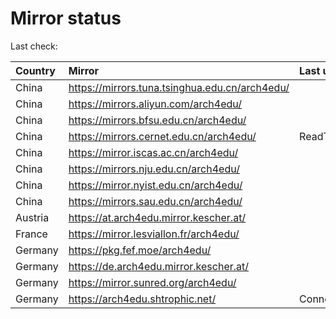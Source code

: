 <script src="./time.js"></script>
# Mirror status
Last check: <script type="text/javascript">localize(1751473947.5831406);</script>

|Country|Mirror|Last update|
|:------|:-----|:----------|
|China|https://mirrors.tuna.tsinghua.edu.cn/arch4edu/|<script type="text/javascript">localize(1751439061);</script>|
|China|https://mirrors.aliyun.com/arch4edu/|<script type="text/javascript">localize(1751439061);</script>|
|China|https://mirrors.bfsu.edu.cn/arch4edu/|<script type="text/javascript">localize(1751439061);</script>|
|China|https://mirrors.cernet.edu.cn/arch4edu/|ReadTimeout|
|China|https://mirror.iscas.ac.cn/arch4edu/|<script type="text/javascript">localize(1750574662);</script>|
|China|https://mirrors.nju.edu.cn/arch4edu/|<script type="text/javascript">localize(1751352594);</script>|
|China|https://mirror.nyist.edu.cn/arch4edu/|<script type="text/javascript">localize(1751439061);</script>|
|China|https://mirrors.sau.edu.cn/arch4edu/|<script type="text/javascript">localize(1751222619);</script>|
|Austria|https://at.arch4edu.mirror.kescher.at/|<script type="text/javascript">localize(1751439061);</script>|
|France|https://mirror.lesviallon.fr/arch4edu/|<script type="text/javascript">localize(1751439061);</script>|
|Germany|https://pkg.fef.moe/arch4edu/|<script type="text/javascript">localize(1751439061);</script>|
|Germany|https://de.arch4edu.mirror.kescher.at/|<script type="text/javascript">localize(1751439061);</script>|
|Germany|https://mirror.sunred.org/arch4edu/|<script type="text/javascript">localize(1751439061);</script>|
|Germany|https://arch4edu.shtrophic.net/|ConnectionError|

<script src="./tablefilter/tablefilter.js"></script>
<script src="./table.js"></script>